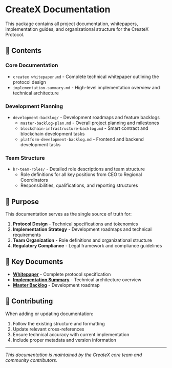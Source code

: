 # CreateX Documentation

This package contains all project documentation, whitepapers, implementation guides, and organizational structure for the CreateX Protocol.

## 📑 Contents

### Core Documentation
- `createx whitepaper.md` - Complete technical whitepaper outlining the protocol design
- `implementation-summary.md` - High-level implementation overview and technical architecture

### Development Planning
- `development-backlog/` - Development roadmaps and feature backlogs
  - `master-backlog-plan.md` - Overall project planning and milestones
  - `blockchain-infrastructure-backlog.md` - Smart contract and blockchain development tasks
  - `platform-development-backlog.md` - Frontend and backend development tasks

### Team Structure
- `hr-team-roles/` - Detailed role descriptions and team structure
  - Role definitions for all key positions from CEO to Regional Coordinators
  - Responsibilities, qualifications, and reporting structures

## 🎯 Purpose

This documentation serves as the single source of truth for:

1. **Protocol Design** - Technical specifications and tokenomics
2. **Implementation Strategy** - Development roadmaps and technical requirements
3. **Team Organization** - Role definitions and organizational structure
4. **Regulatory Compliance** - Legal framework and compliance guidelines

## 🔗 Key Documents

- [**Whitepaper**](./createx%20whitepaper.md) - Complete protocol specification
- [**Implementation Summary**](./implementation-summary.md) - Technical architecture overview
- [**Master Backlog**](./development-backlog/master-backlog-plan.md) - Development roadmap

## 📝 Contributing

When adding or updating documentation:

1. Follow the existing structure and formatting
2. Update relevant cross-references
3. Ensure technical accuracy with current implementation
4. Include proper metadata and version information

---

*This documentation is maintained by the CreateX core team and community contributors.*
